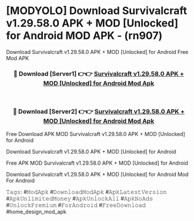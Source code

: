 # [MODYOLO] Download Survivalcraft v1.29.58.0 APK + MOD [Unlocked] for Android MOD APK - (rn907)
Download Survivalcraft v1.29.58.0 APK + MOD [Unlocked] for Android Free Mod APK

<div align="center">
<h3>🔴 Download [Server1] 👉👉 <a href="https://apk-comot.site?title=Survivalcraft_v1.29.58.0_APK_+_MOD_[Unlocked]_for_Android">Survivalcraft v1.29.58.0 APK + MOD [Unlocked] for Android Mod Apk</a></h3><br>

<h3>🔴 Download [Server2] 👉👉 <a href="https://apk-comot.site?title=Survivalcraft_v1.29.58.0_APK_+_MOD_[Unlocked]_for_Android">Survivalcraft v1.29.58.0 APK + MOD [Unlocked] for Android Mod Apk</a></h3>
</div>


Free Download APK MOD Survivalcraft v1.29.58.0 APK + MOD [Unlocked] for Android

Download Survivalcraft v1.29.58.0 APK + MOD [Unlocked] for Android 

Free APK MOD Survivalcraft v1.29.58.0 APK + MOD [Unlocked] for Android 

Download Survivalcraft v1.29.58.0 APK + MOD [Unlocked] for Android Mod For Android

𝚃𝚊𝚐𝚜: #𝙼𝚘𝚍𝙰𝚙𝚔 #𝙳𝚘𝚠𝚗𝚕𝚘𝚊𝚍𝙼𝚘𝚍𝙰𝚙𝚔 #𝙰𝚙𝚔𝙻𝚊𝚝𝚎𝚜𝚝𝚅𝚎𝚛𝚜𝚒𝚘𝚗 #𝙰𝚙𝚔𝚄𝚗𝚕𝚒𝚖𝚒𝚝𝚎𝚍𝙼𝚘𝚗𝚎𝚢 #𝙰𝚙𝚔𝚄𝚗𝚕𝚘𝚌𝚔𝙰𝚕𝚕 #𝙰𝚙𝚔𝙽𝚘𝙰𝚍𝚜 #𝚄𝚗𝚕𝚘𝚌𝚔𝙿𝚛𝚎𝚖𝚒𝚞𝚖 #𝙵𝚘𝚛𝙰𝚗𝚍𝚛𝚘𝚒𝚍 #𝙵𝚛𝚎𝚎𝙳𝚘𝚠𝚗𝚕𝚘𝚊𝚍 #home_design_mod_apk